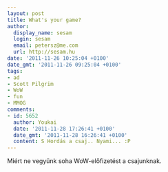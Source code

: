 ```yaml
---
layout: post
title: What's your game?
author:
  display_name: sesam
  login: sesam
  email: petersz@me.com
  url: http://sesam.hu
date: '2011-11-26 10:25:04 +0100'
date_gmt: '2011-11-26 09:25:04 +0100'
tags:
- ad
- Scott Pilgrim
- WoW
- fun
- MMOG
comments:
- id: 5652
  author: Youkai
  date: '2011-11-28 17:26:41 +0100'
  date_gmt: '2011-11-28 16:26:41 +0100'
  content: S Hordás a csaj.. Nyami... :P
---
```


Miért ne vegyünk soha WoW-előfizetést a csajunknak.
